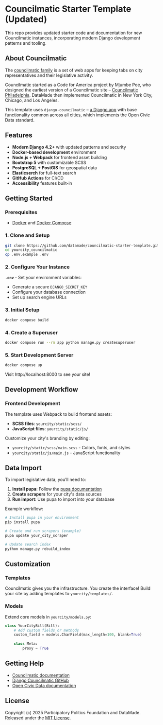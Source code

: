# Councilmatic Starter Template (Updated)

This repo provides updated starter code and documentation for new Councilmatic instances, incorporating modern Django development patterns and tooling.

## About Councilmatic

The [councilmatic family](https://www.councilmatic.org/) is a set of web apps for keeping tabs on city representatives and their legislative activity.

Councilmatic started as a Code for America project by Mjumbe Poe, who designed the earliest version of a Councilmatic site – [Councilmatic Philadelphia](http://philly.councilmatic.org/). DataMade then implemented Councilmatic in New York City, Chicago, and Los Angeles.

This template uses `django-councilmatic` – [a Django app](https://github.com/datamade/django-councilmatic) with base functionality common across all cities, which implements the Open Civic Data standard.

## Features

- **Modern Django 4.2+** with updated patterns and security
- **Docker-based development** environment
- **Node.js + Webpack** for frontend asset building
- **Bootstrap 5** with customizable SCSS
- **PostgreSQL + PostGIS** for geospatial data
- **Elasticserch** for full-text search
- **GitHub Actions** for CI/CD
- **Accessibility** features built-in

## Getting Started

### Prerequisites

- [Docker](https://docs.docker.com/install/) and [Docker Compose](https://docs.docker.com/compose/install/)

### 1. Clone and Setup

```bash
git clone https://github.com/datamade/councilmatic-starter-template.git yourcity_councilmatic
cd yourcity_councilmatic
cp .env.example .env
```

### 2. Configure Your Instance

**`.env`** - Set your environment variables:
- Generate a secure `DJANGO_SECRET_KEY`
- Configure your database connection
- Set up search engine URLs

### 3. Initial Setup

```bash
docker compose build
```

### 4. Create a Superuser

```bash
docker compose run --rm app python manage.py createsuperuser
```

### 5. Start Development Server

```bash
docker compose up
```

Visit http://localhost:8000 to see your site!

## Development Workflow

### Frontend Development

The template uses Webpack to build frontend assets:

- **SCSS files**: `yourcity/static/scss/`
- **JavaScript files**: `yourcity/static/js/`

Customize your city's branding by editing:
- `yourcity/static/scss/main.scss` - Colors, fonts, and styles
- `yourcity/static/js/main.js` - JavaScript functionality

## Data Import

To import legislative data, you'll need to:

1. **Install pupa**: Follow the [pupa documentation](https://opencivicdata.readthedocs.io/en/latest/scraping/)
2. **Create scrapers** for your city's data sources
3. **Run import**: Use pupa to import into your database

Example workflow:
```bash
# Install pupa in your environment
pip install pupa

# Create and run scrapers (example)
pupa update your_city_scraper

# Update search index
python manage.py rebuild_index
```

## Customization

### Templates

Councilmatic gives you the infrastructure. You create the interface! Build your site by
adding templates to `yourcity/templates/`. 

### Models

Extend core models in `yourcity/models.py`:
```python
class YourCityBill(Bill):
    # Add custom fields or methods
    custom_field = models.CharField(max_length=100, blank=True)
    
    class Meta:
        proxy = True
```

## Getting Help

- [Councilmatic documentation](https://www.councilmatic.org/)
- [Django Councilmatic GitHub](https://github.com/datamade/django-councilmatic)
- [Open Civic Data documentation](https://opencivicdata.readthedocs.io/)

## License

Copyright (c) 2025 Participatory Politics Foundation and DataMade. Released under the [MIT License](LICENSE).
